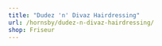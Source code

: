 ```yaml
---
title: "Dudez 'n' Divaz Hairdressing"
url: /hornsby/dudez-n-divaz-hairdressing/
shop: Friseur
---
```

